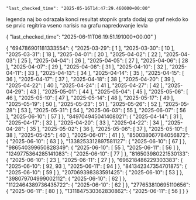


    "last_checked_time": "2025-05-16T14:47:29.460000+00:00"


legenda naj bo odrazala konci resultat stopnik grafa
dodaj xp graf
nekdo ko se prvic regitrira vseno narisis na grafu napredovanje levla






{
    "last_checked_time": "2025-06-11T06:19:51.191000+00:00"
}






{
    "694786901181333554": {
        "2025-03-29": [
            1
        ],
        "2025-03-30": [
            10
        ],
        "2025-03-31": [
            18
        ],
        "2025-04-01": [
            20
        ],
        "2025-04-02": [
            22
        ],
        "2025-04-03": [
            25
        ],
        "2025-04-04": [
            26
        ],
        "2025-04-05": [
            27
        ],
        "2025-04-06": [
            28
        ],
        "2025-04-07": [
            29
        ],
        "2025-04-08": [
            31
        ],
        "2025-04-10": [
            32
        ],
        "2025-04-11": [
            33
        ],
        "2025-04-13": [
            34
        ],
        "2025-04-14": [
            35
        ],
        "2025-04-15": [
            36
        ],
        "2025-04-17": [
            37
        ],
        "2025-04-18": [
            38
        ],
        "2025-04-20": [
            39
        ],
        "2025-04-22": [
            40
        ],
        "2025-04-24": [
            41
        ],
        "2025-04-27": [
            42
        ],
        "2025-04-29": [
            43
        ],
        "2025-05-01": [
            44
        ],
        "2025-05-04": [
            45
        ],
        "2025-05-06": [
            46
        ],
        "2025-05-10": [
            47
        ],
        "2025-05-14": [
            48
        ],
        "2025-05-17": [
            49
        ],
        "2025-05-19": [
            50
        ],
        "2025-05-23": [
            51
        ],
        "2025-05-26": [
            52
        ],
        "2025-05-28": [
            53
        ],
        "2025-05-31": [
            54
        ],
        "2025-06-03": [
            55
        ],
        "2025-06-07": [
            56
        ],
        "2025-06-10": [
            57
        ]
    },
    "849704945041408021": {
        "2025-04-14": [
            31
        ],
        "2025-04-17": [
            32
        ],
        "2025-04-20": [
            33
        ],
        "2025-04-22": [
            34
        ],
        "2025-04-28": [
            35
        ],
        "2025-05-02": [
            36
        ],
        "2025-05-06": [
            37
        ],
        "2025-05-10": [
            38
        ],
        "2025-05-25": [
            40
        ],
        "2025-06-01": [
            41
        ]
    },
    "850038067784056872": {
        "2025-06-10": [
            63
        ]
    },
    "1338253312897581127": {
        "2025-06-10": [
            67
        ]
    },
    "986540399650828349": {
        "2025-06-10": [
            55
        ],
        "2025-06-11": [
            56
        ]
    },
    "1249775364285141083": {
        "2025-06-10": [
            77
        ]
    },
    "816503980221530133": {
        "2025-06-10": [
            23
        ],
        "2025-06-11": [
            27
        ]
    },
    "696218486229303383": {
        "2025-06-10": [
            92,
            93
        ],
        "2025-06-11": [
            94
        ]
    },
    "841342347354701875": {
        "2025-06-10": [
            59
        ]
    },
    "207069398383591425": {
        "2025-06-10": [
            53
        ]
    },
    "398079704999002112": {
        "2025-06-10": [
            62
        ]
    },
    "1122464389736435722": {
        "2025-06-10": [
            62
        ]
    },
    "277653810695110656": {
        "2025-06-11": [
            80
        ]
    },
    "1311847530362830862": {
        "2025-06-11": [
            56
        ]
    }
}